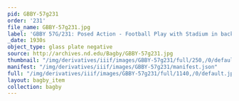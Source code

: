 ```yaml
---
pid: GBBY-57g231
order: '231'
file_name: GBBY-57g231.jpg
label: 'GBBY 57G/231: Posed Action - Football Play with Stadium in background - c1930s'
_date: 1930s
object_type: glass plate negative
source: http://archives.nd.edu/Bagby/GBBY-57g231.jpg
thumbnail: "/img/derivatives/iiif/images/GBBY-57g231/full/250,/0/default.jpg"
manifest: "/img/derivatives/iiif/images/GBBY-57g231/manifest.json"
full: "/img/derivatives/iiif/images/GBBY-57g231/full/1140,/0/default.jpg"
layout: bagby_item
collection: bagby
---
```

